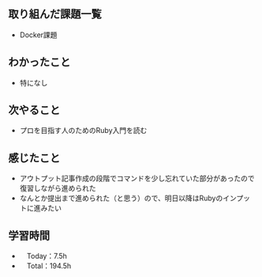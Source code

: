 ## 取り組んだ課題一覧
- Docker課題

## わかったこと
- 特になし

## 次やること
- プロを目指す人のためのRuby入門を読む

## 感じたこと
- アウトプット記事作成の段階でコマンドを少し忘れていた部分があったので復習しながら進められた
- なんとか提出まで進められた（と思う）ので、明日以降はRubyのインプットに進みたい

## 学習時間
- 　Today：7.5h
- 　Total：194.5h
